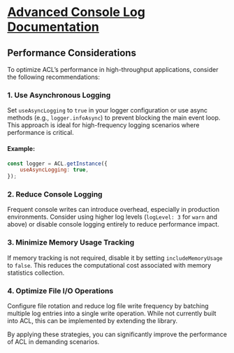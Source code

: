 # [Advanced Console Log Documentation](/docs/README.md)

## Performance Considerations

To optimize ACL’s performance in high-throughput applications, consider the following recommendations:

### 1. Use Asynchronous Logging

Set `useAsyncLogging` to `true` in your logger configuration or use async methods (e.g., `logger.infoAsync`) to prevent blocking the main event loop. This approach is ideal for high-frequency logging scenarios where performance is critical.

#### Example:

```js
const logger = ACL.getInstance({
	useAsyncLogging: true,
});
```

### 2. Reduce Console Logging

Frequent console writes can introduce overhead, especially in production environments. Consider using higher log levels (`logLevel: 3` for `warn` and above) or disable console logging entirely to reduce performance impact.

### 3. Minimize Memory Usage Tracking

If memory tracking is not required, disable it by setting `includeMemoryUsage` to `false`. This reduces the computational cost associated with memory statistics collection.

### 4. Optimize File I/O Operations

Configure file rotation and reduce log file write frequency by batching multiple log entries into a single write operation. While not currently built into ACL, this can be implemented by extending the library.

By applying these strategies, you can significantly improve the performance of ACL in demanding scenarios.
